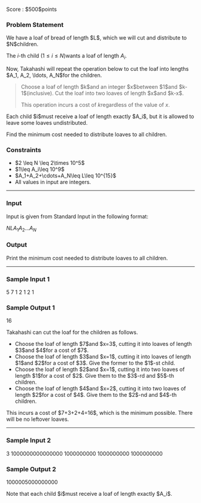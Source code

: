 
<div>

<span>

<span>

<p>
Score : $500$points
</p>

<div>

<section>

### **Problem Statement**

<p>
We have a loaf of bread of length $L$, which we will cut and distribute to $N$children.

The $i$-th child $(1\leq i\leq N)$wants a loaf of length $A_i$.
</p>

<p>
Now, Takahashi will repeat the operation below to cut the loaf into lengths $A_1, A_2, \ldots, A_N$for the children.
</p>

<blockquote>

<p>
Choose a loaf of length $k$and an integer $x$between $1$and $k-1$(inclusive). Cut the loaf into two loaves of length $x$and $k-x$.

This operation incurs a cost of $k$regardless of the value of $x$.
</p>

</blockquote>

<p>
Each child $i$must receive a loaf of length exactly $A_i$, but it is allowed to leave some loaves undistributed.
</p>

<p>
Find the minimum cost needed to distribute loaves to all children.
</p>

</section>

</div>

<div>

<section>

### **Constraints**

<ul>

<li>
$2 \leq N \leq 2\times 10^5$
</li>

<li>
$1\leq A_i\leq 10^9$
</li>

<li>
$A_1+A_2+\cdots+A_N\leq L\leq 10^{15}$
</li>

<li>
All values in input are integers.
</li>

</ul>

</section>

</div>

---

<div>

<div>

<section>

### **Input**

<p>
Input is given from Standard Input in the following format:
</p>

<div>

$N$$L$$A_1$$A_2$$\ldots$$A_N$
</div>

</section>

</div>

<div>

<section>

### **Output**

<p>
Print the minimum cost needed to distribute loaves to all children.
</p>

</section>

</div>

</div>

---

<div>

<section>

### **Sample Input 1**

<div>

5 7
1 2 1 2 1

</div>

</section>

</div>

<div>

<section>

### **Sample Output 1**

<div>

16

</div>

<p>
Takahashi can cut the loaf for the children as follows.
</p>

<ul>

<li>
Choose the loaf of length $7$and $x=3$, cutting it into loaves of length $3$and $4$for a cost of $7$.
</li>

<li>
Choose the loaf of length $3$and $x=1$, cutting it into loaves of length $1$and $2$for a cost of $3$. Give the former to the $1$-st child.
</li>

<li>
Choose the loaf of length $2$and $x=1$, cutting it into two loaves of length $1$for a cost of $2$. Give them to the $3$-rd and $5$-th children.
</li>

<li>
Choose the loaf of length $4$and $x=2$, cutting it into two loaves of length $2$for a cost of $4$. Give them to the $2$-nd and $4$-th children.
</li>

</ul>

<p>
This incurs a cost of $7+3+2+4=16$, which is the minimum possible.
There will be no leftover loaves.
</p>

</section>

</div>

---

<div>

<section>

### **Sample Input 2**

<div>

3 1000000000000000
1000000000 1000000000 1000000000

</div>

</section>

</div>

<div>

<section>

### **Sample Output 2**

<div>

1000005000000000

</div>

<p>
Note that each child $i$must receive a loaf of length exactly $A_i$.
</p>

</section>

</div>

</span>

</span>

</div>
